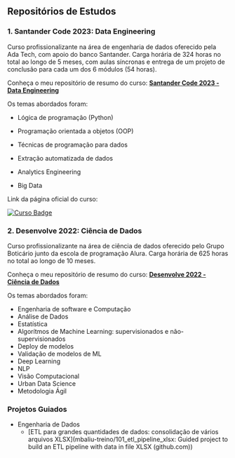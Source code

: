## Repositórios de Estudos

<!---### [Resumo Categorizado dos Estudos]()-->


### 1. Santander Code 2023: Data Engineering

Curso profissionalizante na área de engenharia de dados oferecido pela Ada Tech, com apoio do banco Santander. Carga horária de 324 horas no total ao longo de 5 meses, com aulas síncronas e entrega de um projeto de conclusão para cada um dos 6 módulos (54 horas). 

Conheça o meu repositório de resumo do curso: [**Santander Code 2023 - Data Engineering**](https://github.com/mbaliu-treino/ADA_Engenharia_de_Dados)

Os temas abordados foram:

* Lógica de programação (Python)
<!--
[![Curso Badge](https://img.shields.io/badge/-Resumo-3d5c5c?style=flat-square)]()
[![Curso Badge](https://img.shields.io/badge/-Projeto_Final-196619?style=flat-square)]() 
-->
* Programação orientada a objetos (OOP)
<!-- [![Curso Badge](https://img.shields.io/badge/-Resumo-3d5c5c?style=flat-square)]()
[![Curso Badge](https://img.shields.io/badge/-Projeto_Final-196619?style=flat-square)]()
-->
* Técnicas de programação para dados
<!--
[![Curso Badge](https://img.shields.io/badge/-Resumo-3d5c5c?style=flat-square)]()
[![Curso Badge](https://img.shields.io/badge/-Projeto_Final-196619?style=flat-square)]() 
-->
* Extração automatizada de dados
<!--
[![Curso Badge](https://img.shields.io/badge/-Resumo-3d5c5c?style=flat-square)]()
[![Curso Badge](https://img.shields.io/badge/-Projeto_Final-196619?style=flat-square)]() 
-->
* Analytics Engineering
<!-- [![Curso Badge](https://img.shields.io/badge/-Resumo-3d5c5c?style=flat-square)]()
[![Curso Badge](https://img.shields.io/badge/-Projeto_Final-196619?style=flat-square)]()
-->
* Big Data
<!-- 
[![Curso Badge](https://img.shields.io/badge/-Resumo-3d5c5c?style=flat-square)]()
[![Curso Badge](https://img.shields.io/badge/-Projeto_Final-196619?style=flat-square)]()
-->

<!--
* [![Curso Badge](https://img.shields.io/badge/-Resumo-3d5c5c?style=flat-square)]() [![Curso Badge](https://img.shields.io/badge/-Projeto_Final-196619?style=flat-square)]() Lógica de programação (Python)

* Big Data: [Resumo](), [Projeto Final]()
-->

Link da página oficial do curso: 

[![Curso Badge](https://img.shields.io/badge/-SantanderCoders2023-D22D1F?style=flat-square)](https://ada.tech/sou-aluno/programas/santander-coders-2023)


### 2. Desenvolve 2022: Ciência de Dados

Curso profissionalizante na área de ciência de dados oferecido pelo Grupo Boticário junto da escola de programação Alura. Carga horária de 625 horas no total ao longo de 10 meses.

Conheça o meu repositório de resumo do curso: [**Desenvolve 2022 - Ciência de Dados**](https://github.com/mbaliu-treino/Desenvolve)

Os temas abordados foram:

* Engenharia de software e Computação
* Análise de Dados
* Estatística
* Algorítmos de Machine Learning: supervisionados e não-supervisionados
* Deploy de modelos
* Validação de modelos de ML
* Deep Learning
* NLP
* Visão Computacional
* Urban Data Science
* Metodologia Ágil


### Projetos Guiados

* Engenharia de Dados
  * [ETL para grandes quantidades de dados: consolidação de vários arquivos XLSX](mbaliu-treino/101_etl_pipeline_xlsx: Guided project to build an ETL pipeline with data in file XLSX (github.com))


<!--

**Here are some ideas to get you started:**

🙋‍♀️ A short introduction - what is your organization all about?
🌈 Contribution guidelines - how can the community get involved?
👩‍💻 Useful resources - where can the community find your docs? Is there anything else the community should know?
🍿 Fun facts - what does your team eat for breakfast?
🧙 Remember, you can do mighty things with the power of [Markdown](https://docs.github.com/github/writing-on-github/getting-started-with-writing-and-formatting-on-github/basic-writing-and-formatting-syntax)

https://img.shields.io/badge/-FLUTTER-02569B

[![Gmail Badge](https://img.shields.io/badge/-Gmail-c14438?style=flat-square&logo=Gmail&logoColor=white&link=mailto:seu_email)](mailto:ghb.albuquerque@gmail.com)
-->

